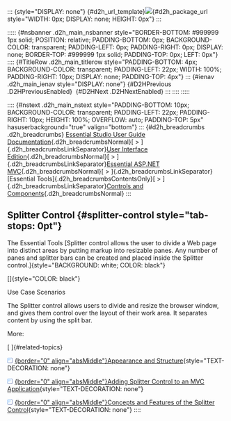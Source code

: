 ::: {style="DISPLAY: none"}
[](ms-xhelp:///?Id=d2h_url_template){#d2h_url_template}![](!package_url!){#d2h_package_url style="WIDTH: 0px; DISPLAY: none; HEIGHT: 0px"}
:::

::::: {#nsbanner .d2h_main_nsbanner style="BORDER-BOTTOM: #999999 1px solid; POSITION: relative; PADDING-BOTTOM: 0px; BACKGROUND-COLOR: transparent; PADDING-LEFT: 0px; PADDING-RIGHT: 0px; DISPLAY: none; BORDER-TOP: #999999 1px solid; PADDING-TOP: 0px; LEFT: 0px"}
:::: {#TitleRow .d2h_main_titlerow style="PADDING-BOTTOM: 4px; BACKGROUND-COLOR: transparent; PADDING-LEFT: 22px; WIDTH: 100%; PADDING-RIGHT: 10px; DISPLAY: none; PADDING-TOP: 4px"}
::: {#ienav .d2h_main_ienav style="DISPLAY: none"}
[](ms-xhelp:///?Id=930ed0f7-3e35-4723-b1b6-3d3c053f468a){#D2HPrevious .D2HPreviousEnabled}  [](ms-xhelp:///?Id=304e3f1d-a4fe-4cba-b283-3340ee7aac86){#D2HNext .D2HNextEnabled}
:::
::::
:::::

:::: {#nstext .d2h_main_nstext style="PADDING-BOTTOM: 10px; BACKGROUND-COLOR: transparent; PADDING-LEFT: 22px; PADDING-RIGHT: 10px; HEIGHT: 100%; OVERFLOW: auto; PADDING-TOP: 5px" hasuserbackground="true" valign="bottom"}
::: {#d2h_breadcrumbs .d2h_breadcrumbs}
[Essential Studio User Guide Documentation](ms-xhelp:///?Id=12457748-09e3-4d74-a240-8e049cedf030){.d2h_breadcrumbsNormal}[ \> ]{.d2h_breadcrumbsLinkSeparator}[User Interface Edition](ms-xhelp:///?Id=c29296b7-531c-413b-a0ec-488ca1f7f669){.d2h_breadcrumbsNormal}[ \> ]{.d2h_breadcrumbsLinkSeparator}[Essential ASP.NET MVC](ms-xhelp:///?Id=4b14e7d1-65c4-4f67-b1aa-2c37709905a5){.d2h_breadcrumbsNormal}[ \> ]{.d2h_breadcrumbsLinkSeparator}[Essential Tools]{.d2h_breadcrumbsContentsOnly}[ \> ]{.d2h_breadcrumbsLinkSeparator}[Controls and Components](ms-xhelp:///?Id=f0af2fff-6f00-4ca4-85a6-54e41ac5dc96){.d2h_breadcrumbsNormal}
:::

## Splitter Control {#splitter-control style="tab-stops: 0pt"}

The Essential Tools [Splitter control allows the user to divide a Web page into distinct areas by putting markup into resizable panes. Any number of panes and splitter bars can be created and placed inside the Splitter control.]{style="BACKGROUND: white; COLOR: black"}

[]{style="COLOR: black"} 

Use Case Scenarios

The Splitter control allows users to divide and resize the browser window, and gives them control over the layout of their work area. It separates content by using the split bar.

More:

[ ]{#related-topics}

[![](button.gif){border="0" align="absMiddle"}Appearance and Structure](ms-xhelp:///?Id=304e3f1d-a4fe-4cba-b283-3340ee7aac86){style="TEXT-DECORATION: none"}

[![](button.gif){border="0" align="absMiddle"}Adding Splitter Control to an MVC Application](ms-xhelp:///?Id=d277b45e-6d81-4dd3-bb56-b326fbd5a158){style="TEXT-DECORATION: none"}

[![](button.gif){border="0" align="absMiddle"}Concepts and Features of the Splitter Control](ms-xhelp:///?Id=1ec991e2-2d8d-4320-b217-d5ddf9116f9e){style="TEXT-DECORATION: none"}
::::
